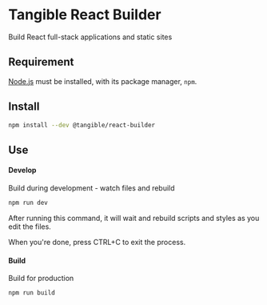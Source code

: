 # Tangible React Builder

Build React full-stack applications and static sites 

## Requirement

[Node.js](https://nodejs.org/en/) must be installed, with its package manager, `npm`.

## Install

```sh
npm install --dev @tangible/react-builder
```

## Use

#### Develop

Build during development - watch files and rebuild

```sh
npm run dev
```

After running this command, it will wait and rebuild scripts and styles as you edit the files.

When you're done, press CTRL+C to exit the process.

#### Build

Build for production

```sh
npm run build
```
